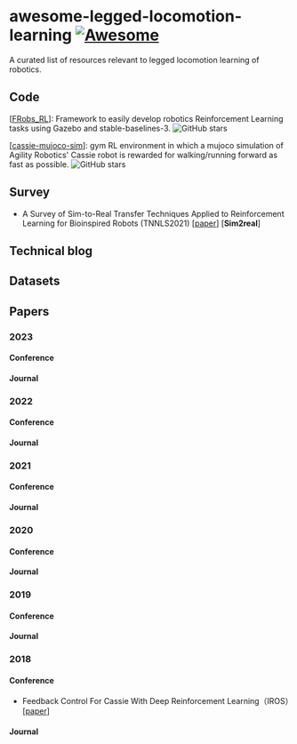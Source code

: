 # awesome-legged-locomotion-learning [![Awesome](https://awesome.re/badge.svg)](https://awesome.re)

A curated list of resources relevant to legged locomotion learning of robotics.

## Code

[[FRobs_RL](https://github.com/jmfajardod/frobs_rl)\]: Framework to easily develop robotics Reinforcement Learning tasks using Gazebo and stable-baselines-3. ![GitHub stars](https://img.shields.io/github/stars/jmfajardod/frobs_rl.svg?logo=github&label=Stars)

[[cassie-mujoco-sim](https://github.com/osudrl/cassie-mujoco-sim)]: gym RL environment in which a mujoco simulation of Agility Robotics' Cassie robot is rewarded for walking/running forward as fast as possible. ![GitHub stars](https://img.shields.io/github/stars/osudrl/cassie-mujoco-sim.svg?logo=github&label=Stars)



## Survey

- A Survey of Sim-to-Real Transfer Techniques Applied to Reinforcement Learning for Bioinspired Robots (TNNLS2021) [[paper](https://ieeexplore.ieee.org/abstract/document/9552429)] [**Sim2real**]

## Technical blog



## Datasets



## Papers

### 2023

#### Conference

#### Journal



### 2022

#### Conference

#### Journal



### 2021

#### Conference

#### Journal



### 2020

#### Conference

#### Journal



### 2019

#### Conference

#### Journal



### 2018

#### Conference

- Feedback Control For Cassie With Deep Reinforcement Learning（IROS）[[paper](https://ieeexplore.ieee.org/abstract/document/8593722)]

#### Journal



